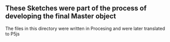 

## These Sketches were part of the process of developing the final Master object

The files in this directory were written in Procesing and were later translated to P5js
